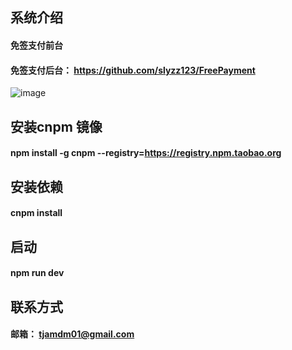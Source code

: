 ## 系统介绍
#### 免签支付前台
#### 免签支付后台： https://github.com/slyzz123/FreePayment
![image](https://github.com/slyzz123/FreePayment/blob/master/introduce/intro.gif)

## 安装cnpm 镜像
#### npm install -g cnpm --registry=https://registry.npm.taobao.org

## 安装依赖
#### cnpm install

## 启动
#### npm run dev

## 联系方式
#### 邮箱： tjamdm01@gmail.com
